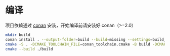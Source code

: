 # 编译
项目依赖通过 [conan](https://conan.io/downloads) 安装，开始编译前请安装好 conan（>=2.0）
```bash
mkdir build
conan install . --output-folder=build --build=missing --settings=build_type=Debug
cmake -S . -DCMAKE_TOOLCHAIN_FILE=conan_toolchain.cmake -B build -DCMAKE_BUILD_TYPE=Debug
cmake --build ./build
```